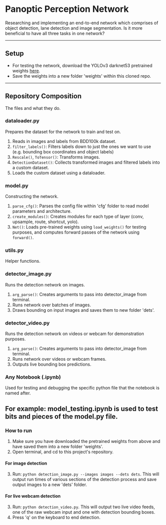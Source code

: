 # Panoptic Perception Network

Researching and implementing an end-to-end network which comprises of object detection, lane detection and image segmentation. Is it more beneficial to have all three tasks in one network?

---
## Setup
* For testing the network, download the YOLOv3 darknet53 pretrained weights [here](https://pjreddie.com/media/files/yolov3.weights).
* Save the weights into a new folder 'weights' within this cloned repo.
---
## Repository Composition

The files and what they do.

### dataloader.py
Prepares the dataset for the network to train and test on.

1. Reads in images and labels from BDD100k dataset.
2. ```filter_labels()```: Filters labels down to just the ones we want to use (e.g. bounding box coordinates and object labels)
3. ```Rescale()```, ```ToTensor()```: Transforms images.
4. ```DetectionDataset()```: Collects transformed images and filtered labels into a custom dataset.
5. Loads the custom dataset using a dataloader.

### model.py
Constructing the network.

1. ```parse_cfg()```: Parses the config file within 'cfg' folder to read model parameters and architecture.
2. ```create_modules()```: Creates modules for each type of layer (conv, upsample, route, shortcut, yolo).
3. ```Net()```: Loads pre-trained weights using ```load_weights()``` for testing purposes, and computes forward passes of the network using ```forward()```.

### utils.py
Helper functions.

### detector_image.py
Runs the detection network on images.

1. ```arg_parse()```: Creates arguments to pass into detector_image from terminal.
2. Runs network over batches of images.
3. Draws bounding on input images and saves them to new folder 'dets'.

### detector_video.py
Runs the detection network on videos or webcam for demonstration purposes.

1. ```arg_parse()```: Creates arguments to pass into detector_image from terminal.
2. Runs network over videos or webcam frames.
3. Outputs live bounding box predictions.

### Any Notebook (.ipynb)
Used for testing and debugging the specific python file that the notebook is named after. 

For example: model_testing.ipynb is used to test bits and pieces of the model.py file.
---
### How to run
1. Make sure you have downloaded the pretrained weights from above and have saved them into a new folder 'weights'.
2. Open terminal, and cd to this project's repository.

#### For image detection
3. Run: ```python detection_image.py --images images --dets dets```. This will output run times of various sections of the detection process and save output images to a new 'dets' folder.

#### For live webcam detection
3. Run: ```python detection_video.py```. This will output two live video feeds, one of the raw webcam input and one with detection bounding boxes.
4. Press 'q' on the keyboard to end detection.


